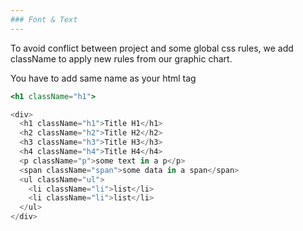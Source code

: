 ```yaml
---
### Font & Text
---
```


To avoid conflict between project and some global css rules, we add className to apply new rules from our graphic chart.

You have to add same name as your html tag

```jsx static
<h1 className="h1">
```

```js
<div>
  <h1 className="h1">Title H1</h1>
  <h2 className="h2">Title H2</h2>
  <h3 className="h3">Title H3</h3>
  <h4 className="h4">Title H4</h4>
  <p className="p">some text in a p</p>
  <span className="span">some data in a span</span>
  <ul className="ul">
    <li className="li">list</li>
    <li className="li">list</li>
  </ul>
</div>
```
